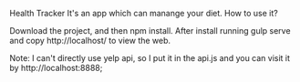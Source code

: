 Health Tracker
It's an app which can manange your diet.
How to use it?


Download the project, and then npm install. After install running gulp serve and copy http://localhost/ to view the web.

Note: I can't directly use yelp api, so I put it in the api.js and you can visit it by http://localhost:8888;